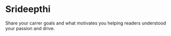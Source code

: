 # Srideepthi
Share your  carrer goals and what motivates you helping readers understood your passion and drive.
